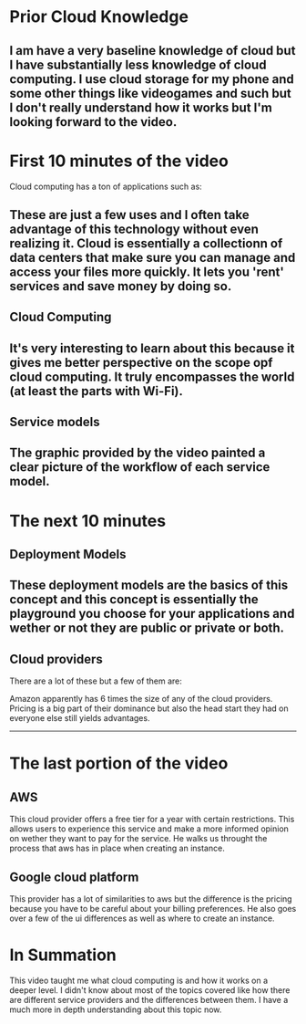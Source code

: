 # Prior Cloud Knowledge

## I am have a very baseline knowledge of cloud but I have substantially less knowledge of cloud computing. I use cloud storage for my phone and some other things like videogames and such but I don't really understand how it works but I'm looking forward to the video.

# First 10 minutes of the video

Cloud computing has a ton of applications such as:

<!--
- Music storage
- File management
- E-reader
-->

## These are just a few uses and I often take advantage of this technology without even realizing it. Cloud is essentially a collectionn of data centers that make sure you can manage and access your files more quickly. It lets you 'rent' services and save money by doing so.

## Cloud Computing

<!--
-Cloud computing is the storage, processing, and accessing of data/applications on remote servers and via the internet. It allows for worldwide access to your data and allows the freedom of accessing that data how you want to.
-->

## It's very interesting to learn about this because it gives me better perspective on the scope opf cloud computing. It truly encompasses the world (at least the parts with Wi-Fi).

## Service models

<!--
- IaaS
-- Infrastructure as a Service provides:
--- Virtual computing resources over the internet
--- Don't have to worry about the physical machine
-- This means that an underlying sturcture is given to the user which allows them to choose their os and what applications they want to use.
- PaaS
-- Platform as a Service is a space where you can design your own applications using programming languages and place them on the cloud server for others to consume.
- Saas
-- SaaS or Software as a Service is a cloud provider that leases applications/software which are owned by them to its client.
--- The example in the video given is Gmail and that helped my understanding a little better. This model is mainly one which the user only has to worry about consuming the service.
-->

## The graphic provided by the video painted a clear picture of the workflow of each service model.

# The next 10 minutes

## Deployment Models

<!--
- Private Cloud
-- Limited number of people offered hosted services behind firewall which minimizes security concerns. Private cloud gives companies control over data.
- Public Cloud
-- The service provider gives resources, like applications and storage for the general public use over the internet.
-- It is easy and inexpensive to get running as the hardware, app and bandwidth costs are covered by the provider
-- You pay for what you use.
- Hybrid Cloud
-- This is a combination of both Private and Public Cloud models.
-- It gives an environment which uses a mix of both services.
-- The best of both worlds!
-->

## These deployment models are the basics of this concept and this concept is essentially the playground you choose for your applications and wether or not they are public or private or both.

## Cloud providers

There are a lot of these but a few of them are:

<!--
- Google Cloud Platform
- Amazon Web Services
- Microsoft Azure
-->

Amazon apparently has 6 times the size of any of the cloud providers. Pricing is a big part of their dominance but also the head start they had on everyone else still yields advantages.

---

# The last portion of the video

## AWS

This cloud provider offers a free tier for a year with certain restrictions. This allows users to experience this service and make a more informed opinion on wether they want to pay for the service. He walks us throught the process that aws has in place when creating an instance.

## Google cloud platform

This provider has a lot of similarities to aws but the difference is the pricing because you have to be careful about your billing preferences. He also goes over a few of the ui differences as well as where to create an instance.

# In Summation

This video taught me what cloud computing is and how it works on a deeper level. I didn't know about most of the topics covered like how there are different service providers and the differences between them. I have a much more in depth understanding about this topic now.

